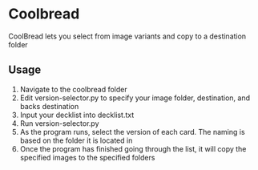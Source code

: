 # Coolbread
CoolBread lets you select from image variants and copy to a destination folder

## Usage
1. Navigate to the coolbread folder
2. Edit version-selector.py to specify your image folder, destination, and backs destination
3. Input your decklist into decklist.txt
4. Run version-selector.py
5. As the program runs, select the version of each card. The naming is based on the folder it is located in
6. Once the program has finished going through the list, it will copy the specified images to the specified folders
